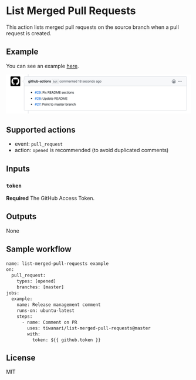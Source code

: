 List Merged Pull Requests
===

This action lists merged pull requests on the source branch when a pull request is created.

## Example
You can see an example [here](https://github.com/tiwanari/list-merged-pull-requests/pull/30).

![comment_from_bot](./docs/comment_from_bot.png)

## Supported actions
- event: `pull_request`
- action: `opened` is recommended (to avoid duplicated comments)

## Inputs

### `token`

**Required** The GitHub Access Token.

## Outputs

None

## Sample workflow

```
name: list-merged-pull-requests example
on:
  pull_request:
    types: [opened]
    branches: [master]
jobs:
  example:
    name: Release management comment
    runs-on: ubuntu-latest
    steps:
      - name: Comment on PR
        uses: tiwanari/list-merged-pull-requests@master
        with:
          token: ${{ github.token }}
```

## License
MIT
